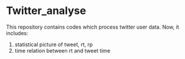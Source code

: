 # Twitter_analyse

This repository contains codes which process twitter user data.
Now, it includes:
  1. statistical picture of tweet, rt, rp
  2. time relation between rt and tweet time
  
